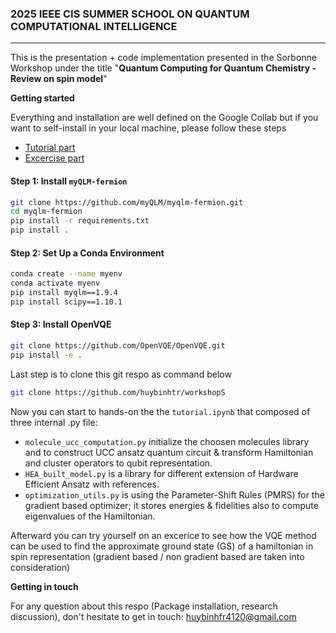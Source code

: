 ### 2025 IEEE CIS SUMMER SCHOOL ON QUANTUM COMPUTATIONAL INTELLIGENCE
-----------
This is the presentation + code implementation presented in the Sorbonne Workshop under the title "**Quantum Computing for Quantum Chemistry - Review on spin model**"

**Getting started**

Everything and installation are well defined on the Google Collab but if you want to self-install in your local machine, please follow these steps

- [Tutorial part](https://colab.research.google.com/github/huybinhtr/workshopS/blob/main/Tutorial.ipynb)
- [Excercise part](https://colab.research.google.com/gist/huybinhtr/315974b6c5921d764d47d06a901523aa/excercise.ipynb)

#### Step 1: Install `myQLM-fermion`
```bash
git clone https://github.com/myQLM/myqlm-fermion.git
cd myqlm-fermion
pip install -r requirements.txt
pip install .
```
#### Step 2: Set Up a Conda Environment
```bash
conda create --name myenv
conda activate myenv
pip install myqlm==1.9.4
pip install scipy==1.10.1
```

#### Step 3: Install OpenVQE
```bash
git clone https://github.com/OpenVQE/OpenVQE.git
pip install -e .
```
Last step is to clone this git respo as command below 
```bash
git clone https://github.com/huybinhtr/workshopS
```

Now you can start to hands-on the the `tutorial.ipynb` that composed of three internal .py file:

- `molecule_ucc_computation.py` initialize the choosen molecules library and to construct UCC ansatz quantum circuit & transform Hamiltonian and cluster operators to qubit representation.
- `HEA_built_model.py` is a library for different extension of Hardware Efficient Ansatz with references.
- `optimization_utils.py` is using the Parameter-Shift Rules (PMRS) for the gradient based optimizer; it stores energies & fidelities also to compute eigenvalues of the Hamiltonian.

Afterward you can try yourself on an excerice to see how the VQE method can be used to find the approximate ground state (GS) of a hamiltonian in spin representation (gradient based / non gradient based are taken into consideration)

**Getting in touch**

For any question about this respo (Package installation, research discussion), don't hesitate to get in touch: huybinhfr4120@gmail.com